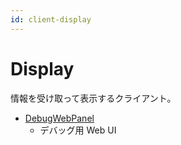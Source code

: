```yaml
---
id: client-display
---
```


# Display

情報を受け取って表示するクライアント。

- [DebugWebPanel](debug_web_panel.md)
  - デバッグ用 Web UI
